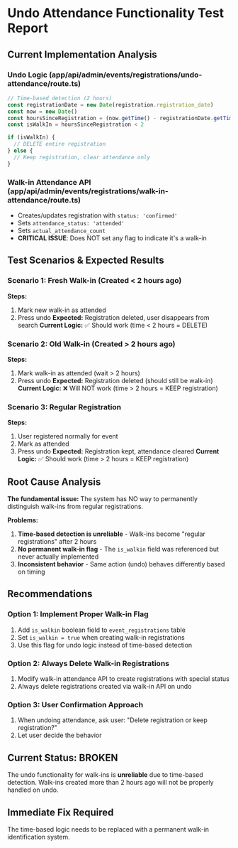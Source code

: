 # Undo Attendance Functionality Test Report

## Current Implementation Analysis

### Undo Logic (app/api/admin/events/registrations/undo-attendance/route.ts)
```typescript
// Time-based detection (2 hours)
const registrationDate = new Date(registration.registration_date)
const now = new Date()
const hoursSinceRegistration = (now.getTime() - registrationDate.getTime()) / (1000 * 60 * 60)
const isWalkIn = hoursSinceRegistration < 2

if (isWalkIn) {
  // DELETE entire registration
} else {
  // Keep registration, clear attendance only
}
```

### Walk-in Attendance API (app/api/admin/events/registrations/walk-in-attendance/route.ts)
- Creates/updates registration with `status: 'confirmed'`
- Sets `attendance_status: 'attended'`
- Sets `actual_attendance_count`
- **CRITICAL ISSUE**: Does NOT set any flag to indicate it's a walk-in

## Test Scenarios & Expected Results

### Scenario 1: Fresh Walk-in (Created < 2 hours ago)
**Steps:**
1. Mark new walk-in as attended
2. Press undo
**Expected:** Registration deleted, user disappears from search
**Current Logic:** ✅ Should work (time < 2 hours = DELETE)

### Scenario 2: Old Walk-in (Created > 2 hours ago)  
**Steps:**
1. Mark walk-in as attended (wait > 2 hours)
2. Press undo
**Expected:** Registration deleted (should still be walk-in)
**Current Logic:** ❌ Will NOT work (time > 2 hours = KEEP registration)

### Scenario 3: Regular Registration
**Steps:**
1. User registered normally for event
2. Mark as attended
3. Press undo
**Expected:** Registration kept, attendance cleared
**Current Logic:** ✅ Should work (time > 2 hours = KEEP registration)

## Root Cause Analysis

**The fundamental issue:** The system has NO way to permanently distinguish walk-ins from regular registrations.

**Problems:**
1. **Time-based detection is unreliable** - Walk-ins become "regular registrations" after 2 hours
2. **No permanent walk-in flag** - The `is_walkin` field was referenced but never actually implemented
3. **Inconsistent behavior** - Same action (undo) behaves differently based on timing

## Recommendations

### Option 1: Implement Proper Walk-in Flag
1. Add `is_walkin` boolean field to `event_registrations` table
2. Set `is_walkin = true` when creating walk-in registrations
3. Use this flag for undo logic instead of time-based detection

### Option 2: Always Delete Walk-in Registrations
1. Modify walk-in attendance API to create registrations with special status
2. Always delete registrations created via walk-in API on undo

### Option 3: User Confirmation Approach
1. When undoing attendance, ask user: "Delete registration or keep registration?"
2. Let user decide the behavior

## Current Status: BROKEN
The undo functionality for walk-ins is **unreliable** due to time-based detection. Walk-ins created more than 2 hours ago will not be properly handled on undo.

## Immediate Fix Required
The time-based logic needs to be replaced with a permanent walk-in identification system.

